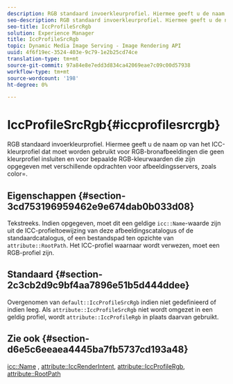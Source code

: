 ```yaml
---
description: RGB standaard invoerkleurprofiel. Hiermee geeft u de naam op van het ICC-kleurprofiel dat moet worden gebruikt voor RGB-bronafbeeldingen die geen kleurprofiel insluiten en voor bepaalde RGB-kleurwaarden die zijn opgegeven met verschillende opdrachten voor afbeeldingsservers, zoals color=.
seo-description: RGB standaard invoerkleurprofiel. Hiermee geeft u de naam op van het ICC-kleurprofiel dat moet worden gebruikt voor RGB-bronafbeeldingen die geen kleurprofiel insluiten en voor bepaalde RGB-kleurwaarden die zijn opgegeven met verschillende opdrachten voor afbeeldingsservers, zoals color=.
seo-title: IccProfileSrcRgb
solution: Experience Manager
title: IccProfileSrcRgb
topic: Dynamic Media Image Serving - Image Rendering API
uuid: 4f6f19ec-3524-403e-9c79-1e2b25cd74ce
translation-type: tm+mt
source-git-commit: 97a84e8e7edd3d834ca42069eae7c09c00d57938
workflow-type: tm+mt
source-wordcount: '198'
ht-degree: 0%

---
```



# IccProfileSrcRgb{#iccprofilesrcrgb}

RGB standaard invoerkleurprofiel. Hiermee geeft u de naam op van het ICC-kleurprofiel dat moet worden gebruikt voor RGB-bronafbeeldingen die geen kleurprofiel insluiten en voor bepaalde RGB-kleurwaarden die zijn opgegeven met verschillende opdrachten voor afbeeldingsservers, zoals color=.

## Eigenschappen {#section-3cd753196959462e9e674dab0b033d08}

Tekstreeks. Indien opgegeven, moet dit een geldige `icc::Name`-waarde zijn uit de ICC-profieltoewijzing van deze afbeeldingscatalogus of de standaardcatalogus, of een bestandspad ten opzichte van `attribute::RootPath`. Het ICC-profiel waarnaar wordt verwezen, moet een RGB-profiel zijn.

## Standaard {#section-2c3cb2d9c9bf4aa7896e51b5d444ddee}

Overgenomen van `default::IccProfileSrcRgb` indien niet gedefinieerd of indien leeg. Als `attribute::IccProfileSrcRgb` niet wordt omgezet in een geldig profiel, wordt `attribute::IccProfileRgb` in plaats daarvan gebruikt.

## Zie ook {#section-d6e5c6eeaea4445ba7fb5737cd193a48}

[icc::Name](../../../../../is-api/image-catalog/image-serving-api-ref/c-image-catalog-reference/c-icc-profile-map-reference/r-name-icc.md#reference-9e7d3c8e35434981a3dfac66b8946cbe) ,  [attribute::IccRenderIntent](../../../../../is-api/image-catalog/image-serving-api-ref/c-image-catalog-reference/c-attributes-reference/r-iccrenderintent.md#reference-012f207f28bd4406a5368d23ed95a51f),  [attribute::IccProfileRgb](../../../../../is-api/image-catalog/image-serving-api-ref/c-image-catalog-reference/c-attributes-reference/r-iccprofilergb.md#reference-3479e7daac54404f84b06b98ca07b9df),  [attribute::RootPath](../../../../../is-api/image-catalog/image-serving-api-ref/c-image-catalog-reference/c-attributes-reference/r-rootpath.md#reference-17d57e5967be403b8408fa7214017494)
